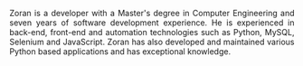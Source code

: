 <p align="justify">Zoran is a developer with a Master's degree in Computer Engineering and seven years of software development experience. He is experienced in back-end, front-end and automation technologies such as Python, MySQL, Selenium and JavaScript. Zoran has also developed and maintained various Python based applications and has exceptional knowledge.</p>
